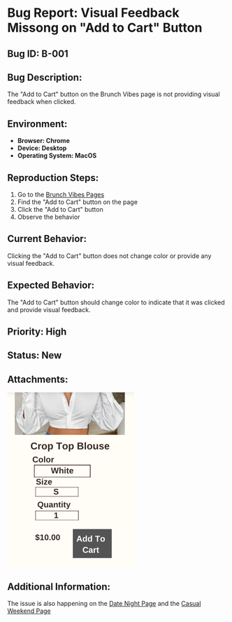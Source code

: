# Bug Report: Visual Feedback Missong on "Add to Cart" Button

## Bug ID: B-001
## Bug Description:
The "Add to Cart" button on the Brunch Vibes page is not providing visual feedback when clicked.
## Environment:
- **Browser: Chrome**
- **Device: Desktop**
- **Operating System: MacOS**
## Reproduction Steps:
1. Go to the [Brunch Vibes Pages](https://mjacobs1341.github.io/Mellys-Closet/brunch-vibes.html)
2. Find the "Add to Cart" button on the page
3. Click the "Add to Cart" button
4. Observe the behavior 
## Current Behavior:
Clicking the "Add to Cart" button does not change color or provide any visual feedback.
## Expected Behavior:
The "Add to Cart" button should change color to indicate that it was clicked and provide visual feedback.
## Priority: High
## Status: New
## Attachments:
![Button Change](../images/button-change.png)
## Additional Information:
The issue is also happening on the [Date Night Page](https://mjacobs1341.github.io/Mellys-Closet/product.html) and the [Casual Weekend Page](https://mjacobs1341.github.io/Mellys-Closet/casual-weekend.html)


